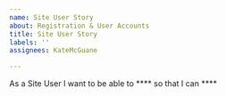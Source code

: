 ```yaml
---
name: Site User Story
about: Registration & User Accounts
title: Site User Story
labels: ''
assignees: KateMcGuane

---
```


As a Site User I want to be able to **** so that I can ****
